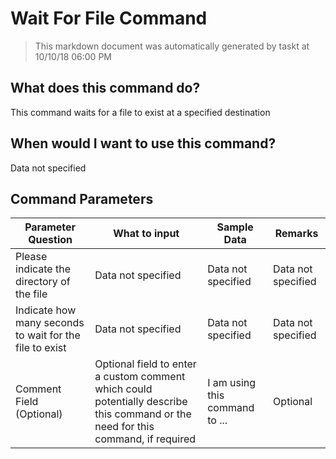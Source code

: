 <!--TITLE: Wait For File Command -->
<!-- SUBTITLE: a command in the File Operation Commands group -->
# Wait For File Command


> This markdown document was automatically generated by taskt at 10/10/18 06:00 PM


## What does this command do?
This command waits for a file to exist at a specified destination


## When would I want to use this command?
Data not specified


## Command Parameters
| Parameter Question   	| What to input  	|  Sample Data 	| Remarks  	|
| ---                    | ---               | ---           | ---       |
|Please indicate the directory of the file|Data not specified|Data not specified|Data not specified|
|Indicate how many seconds to wait for the file to exist|Data not specified|Data not specified|Data not specified|
|Comment Field (Optional)|Optional field to enter a custom comment which could potentially describe this command or the need for this command, if required|I am using this command to ...|Optional|


